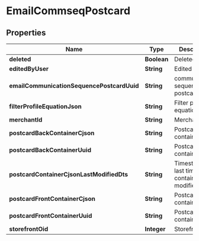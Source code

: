
# EmailCommseqPostcard

## Properties
Name | Type | Description | Notes
------------ | ------------- | ------------- | -------------
**deleted** | **Boolean** | Deleted |  [optional]
**editedByUser** | **String** | Edited by user |  [optional]
**emailCommunicationSequencePostcardUuid** | **String** | communication sequence postcard uuid |  [optional]
**filterProfileEquationJson** | **String** | Filter profile equation json |  [optional]
**merchantId** | **String** | Merchant ID |  [optional]
**postcardBackContainerCjson** | **String** | Postcard back container cjson |  [optional]
**postcardBackContainerUuid** | **String** | Postcard back container uuid |  [optional]
**postcardContainerCjsonLastModifiedDts** | **String** | Timestamp the last time the container was modified. |  [optional]
**postcardFrontContainerCjson** | **String** | Postcard front container cjson |  [optional]
**postcardFrontContainerUuid** | **String** | Postcard front container uuid |  [optional]
**storefrontOid** | **Integer** | Storefront oid |  [optional]



